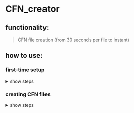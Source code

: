 # CFN_creator

## functionality:
>CFN file creation (from 30 seconds per file to instant)

## how to use:

### first-time setup
<details><summary>show steps</summary>
these steps are only necessary the first time using this program on a computer:

1. download the repository as a ZIP file by clicking the green "code" button and clicking "download ZIP"

  ![image](https://user-images.githubusercontent.com/31769614/163592198-1bf0aea7-d876-4919-8cda-1babddb196b0.png)
  
2. find the file in your downloads folder (quickly navigate to this folder by pressing Win + E, and selecting "downloads" from the left sidebar). right-click it to bring up the options menu
  
  ![image](https://user-images.githubusercontent.com/31769614/163593361-e23db645-db38-433a-866c-ae0780f9fec3.png)

3. select "extract all" from the options, confirm the extraction location, then click "extract"
  
  ![image](https://user-images.githubusercontent.com/31769614/163592421-00b3813d-18db-4316-9e89-eea90ee32396.png)

4. (optional) in the folder "CFN_creator-main", go to the folder "dist", then "CFN_file". inside this folder there should be an exe file called "CFN creator.exe". for easier access, simply create a shortcut by right-clicking the file, selecting "send to" from the options menu, and clicking "Desktop (create shortcut)" from the dropdown

![image](https://user-images.githubusercontent.com/31769614/163593252-052b03c9-f832-4d35-8c90-6276e387c4b2.png)

</details>

### creating CFN files
<details><summary>show steps</summary>
once setup is complete, follow these instructions to create the necessary CFN files

1. to launch the application, press the windows key and type "cfn creator", and press enter (alternatively you can launch from the shortcut you created in step 5)
  
  ![image](https://user-images.githubusercontent.com/31769614/163593714-f35a9d45-8c51-4635-83c6-c6219db15d11.png)

2. once you launch the application, you'll be prompted to fill out three parameters: the location of the UCR request form (xls file), the cost for the unit to vend, and the destination file location

![image](https://user-images.githubusercontent.com/31769614/162816817-822018f5-b71e-4dd0-a117-3aca22fd5a91.png)

3. to get the xls file, press the "browse" button, and locate the UCR request form through the network I drive. once you've found it, single-click to select the file and press "open"

![image](https://user-images.githubusercontent.com/31769614/162817521-b6ce8b94-ec54-4d35-87c9-81c813e45831.png)

4. enter the price to vend. this will depend on the given order, e.g. for massage chairs, the amount is "500"

![image](https://user-images.githubusercontent.com/31769614/162817694-cb67b198-fd37-47ca-bd51-534e70b2fe22.png)

5. lastly, select the destination folder for the CFN files. click the "browse" button. you should already be in the location folder. next, right click and hover over "new", then select "folder" from the menu. name the folder "CFN files", and click "select folder"

![image](https://user-images.githubusercontent.com/31769614/162818109-e1883991-61f5-4335-a34d-fd998d165ed4.png)

6. click "confirm" and you're done! double check the folder to verify the files were created correctly

  ![image](https://user-images.githubusercontent.com/31769614/162828651-c3fd8cc0-bdfe-4572-a181-097edd8cce2f.png)

  
![image](https://user-images.githubusercontent.com/31769614/162818298-8f07e947-7dcd-4740-888f-66efe1100fb8.png)
</details>
